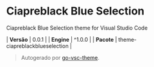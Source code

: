 # Ciapreblack Blue Selection

Ciapreblack Blue Selection theme for Visual Studio Code

| **Versão** | 0.0.1 |
| **Engine** | ^1.0.0 |
| **Pacote** | theme-ciapreblackblueselection |

> Autogerado por [go-vsc-theme](https://github.com/natalbu/go-vsc-theme).
